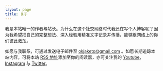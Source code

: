 ```yaml
---
layout: page
title: 关于
---
```


我是本站唯一的作者与站长。为什么在这个社交网络时代我还在写个人博客呢？因为我希望把自己的完整想法、深入经验用精准文字记录并传播，能够跟网络上的你们彼此激荡。

如愿与我联系，可通过发送电子邮件至 <okjaketo@gmail.com> 。如愿长期追踪本站内容，可将本站 [RSS 地址](https://dujinke.com/feed.xml)添加至你的阅读器，亦可关注我的 [Youtube](https://www.youtube.com/channel/UCY4dkiRPDkuT2Z05Pha2GVw/featured)，[Instagram](https://www.instagram.com/okjaketo/) 与 [Twitter](https://mobile.twitter.com/okjaketo)。
